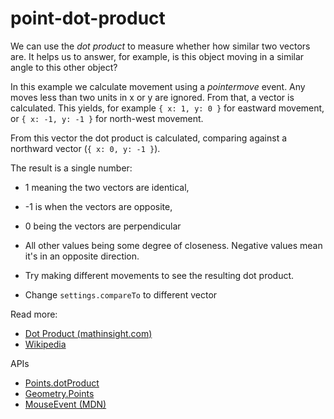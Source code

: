 # point-dot-product

We can use the _dot product_ to measure whether how similar two vectors are. It helps us to answer, for example, is this object moving in a similar angle to this other object?

In this example we calculate movement using a _pointermove_ event. Any moves less than two units in x or y are ignored. From that, a vector is calculated. This yields, for example `{ x: 1, y: 0 }` for eastward movement, or `{ x: -1, y: -1 }` for north-west movement.

From this vector the dot product is calculated, comparing against a northward vector (`{ x: 0, y: -1 }`).

The result is a single number:
* 1 meaning the two vectors are identical,
* -1 is when the vectors are opposite,
* 0 being the vectors are perpendicular
* All other values being some degree of closeness. Negative values mean it's in an opposite direction.

* Try making different movements to see the resulting dot product.
* Change `settings.compareTo` to different vector
 
Read more:
* [Dot Product (mathinsight.com)](https://mathinsight.org/dot_product)
* [Wikipedia](https://en.wikipedia.org/wiki/Dot_product)

APIs
* [Points.dotProduct](https://api.ixfx.fun/funcs/Geometry.Points.dotProduct.html)
* [Geometry.Points](https://api.ixfx.fun/modules/Geometry.Points.html)
* [MouseEvent (MDN)](https://developer.mozilla.org/en-US/docs/Web/API/MouseEvent)